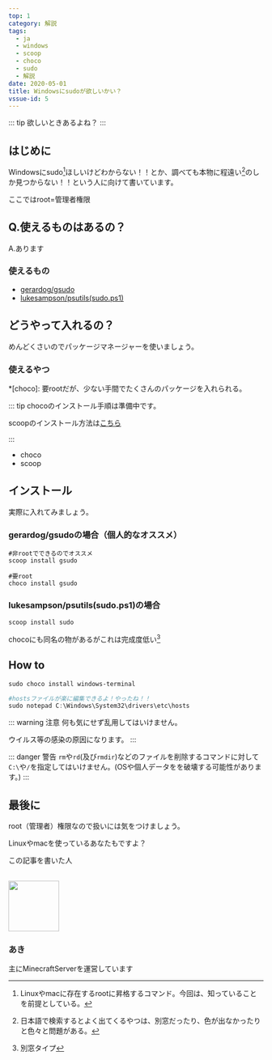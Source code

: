 ```yaml
---
top: 1
category: 解説
tags:
  - ja
  - windows
  - scoop
  - choco
  - sudo
  - 解説
date: 2020-05-01
title: Windowsにsudoが欲しいかい？
vssue-id: 5
---
```


<!-- markdownlint-disable MD033 -->

<!-- more -->

::: tip
欲しいときあるよね？
:::

<TOC />

## はじめに

[^0]: Linuxやmacに存在するrootに昇格するコマンド。今回は、知っていることを前提としている。

Windowsにsudo[^0]ほしいけどわからない！！とか、調べても本物に程遠い[^1]のしか見つからない！！という人に向けて書いています。

[^1]: 日本語で検索するとよく出てくるやつは、別窓だったり、色が出なかったりと色々と問題がある。

ここではroot=管理者権限

## Q.使えるものはあるの？

A.あります

### 使えるもの

- [gerardog/gsudo](https://github.com/gerardog/gsudo)
- [lukesampson/psutils(sudo.ps1)](https://github.com/lukesampson/psutils)

## どうやって入れるの？

めんどくさいのでパッケージマネージャーを使いましょう。

### 使えるやつ

*[choco]: 要rootだが、少ない手間でたくさんのパッケージを入れられる。

::: tip
chocoのインストール手順は準備中です。

scoopのインストール方法は[こちら](2020-05-01-install-scoop.md)

:::

- choco
- scoop

## インストール

実際に入れてみましょう。

### gerardog/gsudoの場合（個人的なオススメ）

```powershell{1-2}
#非rootでできるのでオススメ
scoop install gsudo

#要root
choco install gsudo
```

### lukesampson/psutils(sudo.ps1)の場合

```powershell
scoop install sudo
```

chocoにも同名の物があるがこれは完成度低い[^2]

[^2]: 別窓タイプ

## How to

```powershell
sudo choco install windows-terminal
```

```powershell
#hostsファイルが楽に編集できるよ！やったね！！
sudo notepad C:\Windows\System32\drivers\etc\hosts
```

::: warning <i class="mdi mdi-alert-outline"></i>注意
何も気にせず乱用してはいけません。

ウイルス等の感染の原因になります。
:::

::: danger <i class="mdi mdi-close-octagon"></i>警告
``rm``や``rd``(及び``rmdir``)などのファイルを削除するコマンドに対して``C:\``や``/``を指定してはいけません。(OSや個人データをを破壊する可能性があります。)
:::

## 最後に

root（管理者）権限なので扱いには気をつけましょう。

Linuxやmacを使っているあなたもですよ？

<div class="auther-grid">
  <article class="auther-side">
    <div class="auther-line">
        <div class="balloon1">
          <p>この記事を書いた人</p>
        </div>
        <br>
        <img
        class="auther-icon"
        src="https://repo.akarinext.org/assets/image/icon/aki-icon.png"
        width="100"
        height="100"
        />
          <h3>あき</h3>
    </div>
  </article>
  <section class="auther-main">
    <div class="auther-main">
      主にMinecraftServerを運営しています
    </div>
  </section>
</div>
